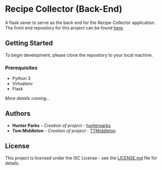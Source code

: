 # Recipe Collector (Back-End)

A flask sever to serve as the back end for the Recipe Collector application. The front end repository for this project can be found [here](#).

## Getting Started

To begin development, please clone the repository to your local machine.

### Prerequisites

* Python 3
* Virtualenv
* Flask

*More details coming...*

## Authors

* **Hunter Parks** - *Creation of project* - [hunterparks](https://github.com/hunterparks)
* **Tom Middleton** - *Creation of project* - [TTMiddleton](https://github.com/TTMiddleton)

## License

This project is licensed under the ISC License - see the [LICENSE.md](LICENSE.md) file for details.
